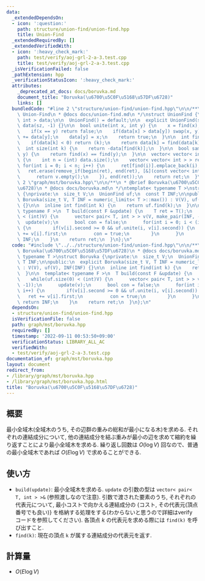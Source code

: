 ```yaml
---
data:
  _extendedDependsOn:
  - icon: ':question:'
    path: structure/union-find/union-find.hpp
    title: Union-Find
  _extendedRequiredBy: []
  _extendedVerifiedWith:
  - icon: ':heavy_check_mark:'
    path: test/verify/aoj-grl-2-a-3.test.cpp
    title: test/verify/aoj-grl-2-a-3.test.cpp
  _isVerificationFailed: false
  _pathExtension: hpp
  _verificationStatusIcon: ':heavy_check_mark:'
  attributes:
    _deprecated_at_docs: docs/boruvka.md
    document_title: "Boruvka(\u6700\u5C0F\u5168\u57DF\u6728)"
    links: []
  bundledCode: "#line 2 \"structure/union-find/union-find.hpp\"\n\n/**\n * @brief\
    \ Union-Find\n * @docs docs/union-find.md\n */\nstruct UnionFind {\n  vector<\
    \ int > data;\n\n  UnionFind() = default;\n\n  explicit UnionFind(size_t sz) :\
    \ data(sz, -1) {}\n\n  bool unite(int x, int y) {\n    x = find(x), y = find(y);\n\
    \    if(x == y) return false;\n    if(data[x] > data[y]) swap(x, y);\n    data[x]\
    \ += data[y];\n    data[y] = x;\n    return true;\n  }\n\n  int find(int k) {\n\
    \    if(data[k] < 0) return (k);\n    return data[k] = find(data[k]);\n  }\n\n\
    \  int size(int k) {\n    return -data[find(k)];\n  }\n\n  bool same(int x, int\
    \ y) {\n    return find(x) == find(y);\n  }\n\n  vector< vector< int > > groups()\
    \ {\n    int n = (int) data.size();\n    vector< vector< int > > ret(n);\n   \
    \ for(int i = 0; i < n; i++) {\n      ret[find(i)].emplace_back(i);\n    }\n \
    \   ret.erase(remove_if(begin(ret), end(ret), [&](const vector< int > &v) {\n\
    \      return v.empty();\n    }), end(ret));\n    return ret;\n  }\n};\n#line\
    \ 2 \"graph/mst/boruvka.hpp\"\n\n/**\n * @brief Boruvka(\u6700\u5C0F\u5168\u57DF\
    \u6728)\n * @docs docs/boruvka.md\n */\ntemplate< typename T >\nstruct Boruvka\
    \ {\nprivate:\n  size_t V;\n  UnionFind uf;\n  const T INF;\n\npublic:\n  explicit\
    \ Boruvka(size_t V, T INF = numeric_limits< T >::max()) : V(V), uf(V), INF(INF)\
    \ {}\n\n  inline int find(int k) {\n    return uf.find(k);\n  }\n\n  template<\
    \ typename F >\n  T build(const F &update) {\n    T ret = T();\n    while(uf.size(0)\
    \ < (int)V) {\n      vector< pair< T, int > > v(V, make_pair(INF, -1));\n    \
    \  update(v);\n      bool con = false;\n      for(int i = 0; i < (int)V; i++)\
    \ {\n        if(v[i].second >= 0 && uf.unite(i, v[i].second)) {\n          ret\
    \ += v[i].first;\n          con = true;\n        }\n      }\n      if(!con) return\
    \ INF;\n    }\n    return ret;\n  }\n};\n"
  code: "#include \"../../structure/union-find/union-find.hpp\"\n\n/**\n * @brief\
    \ Boruvka(\u6700\u5C0F\u5168\u57DF\u6728)\n * @docs docs/boruvka.md\n */\ntemplate<\
    \ typename T >\nstruct Boruvka {\nprivate:\n  size_t V;\n  UnionFind uf;\n  const\
    \ T INF;\n\npublic:\n  explicit Boruvka(size_t V, T INF = numeric_limits< T >::max())\
    \ : V(V), uf(V), INF(INF) {}\n\n  inline int find(int k) {\n    return uf.find(k);\n\
    \  }\n\n  template< typename F >\n  T build(const F &update) {\n    T ret = T();\n\
    \    while(uf.size(0) < (int)V) {\n      vector< pair< T, int > > v(V, make_pair(INF,\
    \ -1));\n      update(v);\n      bool con = false;\n      for(int i = 0; i < (int)V;\
    \ i++) {\n        if(v[i].second >= 0 && uf.unite(i, v[i].second)) {\n       \
    \   ret += v[i].first;\n          con = true;\n        }\n      }\n      if(!con)\
    \ return INF;\n    }\n    return ret;\n  }\n};\n"
  dependsOn:
  - structure/union-find/union-find.hpp
  isVerificationFile: false
  path: graph/mst/boruvka.hpp
  requiredBy: []
  timestamp: '2022-09-11 00:53:50+09:00'
  verificationStatus: LIBRARY_ALL_AC
  verifiedWith:
  - test/verify/aoj-grl-2-a-3.test.cpp
documentation_of: graph/mst/boruvka.hpp
layout: document
redirect_from:
- /library/graph/mst/boruvka.hpp
- /library/graph/mst/boruvka.hpp.html
title: "Boruvka(\u6700\u5C0F\u5168\u57DF\u6728)"
---
```

## 概要

最小全域木(全域木のうち, その辺群の重みの総和が最小になる木)を求める. それぞれの連結成分について, 他の連結成分を結ぶ重みが最小の辺を求めて縮約を繰り返すことにより最小全域木を求める. 繰り返し回数は $O(\log V)$ 回なので、普通の最小全域木であれば $O(E \log V)$ で求めることができる.

## 使い方
* `build(update)`: 最小全域木を求める. `update` の引数の型は `vector< pair< T, int > >&` (参照渡しなので注意). 引数で渡された要素のうち, それぞれの代表元について, 最小コストで向かえる連結成分の {コスト, その代表元(頂点番号でも良い)} を格納する処理をする(わからないと思うので詳細はverify コードを参照してください). 各頂点 $k$ の代表元を求める際には `find(k)` を呼び出すこと.
* `find(k)`: 現在の頂点 `k` が属する連結成分の代表元を返す.

## 計算量

* $O(E \log V)$

